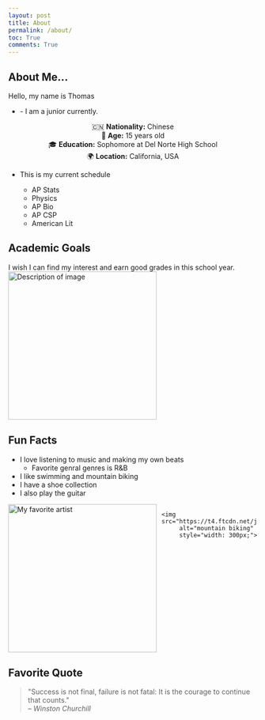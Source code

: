 ```yaml
---
layout: post
title: About
permalink: /about/
toc: True
comments: True
---
```



<h2>About Me...</h2>
<p>Hello, my name is Thomas</p>
<ul>
    <li>- I am a junior currently.</li>
</ul>

<ul style="text-align: center; list-style-type: none; padding: 0;">
    <li>🇨🇳 <strong>Nationality:</strong> Chinese</li>
    <li>🎂 <strong>Age:</strong> 15 years old</li>
    <li>🎓 <strong>Education:</strong> Sophomore at Del Norte High School</li>
    <li>🌍 <strong>Location:</strong> California, USA</li>
</ul>


- This is my current schedule

    - AP Stats
    - Physics 
    - AP Bio
    - AP CSP
    - American Lit

## Academic Goals

I wish I can find my interest and earn good grades in this school year. 
<img src="https://www.lexercise.com/wp-content/uploads/2014/10/good-grades.png" alt="Description of image" width="300">


## Fun Facts

- I love listening to music and making my own beats
    - Favorite genral genres is R&B
- I like swimming and mountain biking
- I have a shoe collection
- I also play the guitar


<div style="display: flex; gap: 10px;">
    <img src="https://encrypted-tbn0.gstatic.com/images?q=tbn:ANd9GcRvceGF2aZ0nR-7P03le_D27hjWo6s1Rrutlw&s" 
         alt="My favorite artist" 
         style="width: 300px;">
    
    <img src="https://t4.ftcdn.net/jpg/03/80/27/77/240_F_380277759_TyJdfn5MTNfFYsH6u7PWe4P7BRfSoFd7.jpg" 
         alt="mountain biking" 
         style="width: 300px;">
</div>



## Favorite Quote

<blockquote>
  "Success is not final, failure is not fatal: It is the courage to continue that counts."
  <footer>– <cite>Winston Churchill</cite></footer>
</blockquote>
